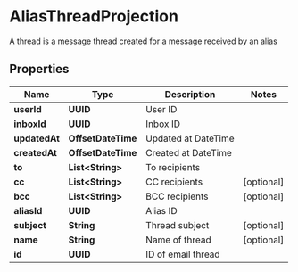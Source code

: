 

# AliasThreadProjection

A thread is a message thread created for a message received by an alias

## Properties

| Name | Type | Description | Notes |
|------------ | ------------- | ------------- | -------------|
|**userId** | **UUID** | User ID |  |
|**inboxId** | **UUID** | Inbox ID |  |
|**updatedAt** | **OffsetDateTime** | Updated at DateTime |  |
|**createdAt** | **OffsetDateTime** | Created at DateTime |  |
|**to** | **List&lt;String&gt;** | To recipients |  |
|**cc** | **List&lt;String&gt;** | CC recipients |  [optional] |
|**bcc** | **List&lt;String&gt;** | BCC recipients |  [optional] |
|**aliasId** | **UUID** | Alias ID |  |
|**subject** | **String** | Thread subject |  [optional] |
|**name** | **String** | Name of thread |  [optional] |
|**id** | **UUID** | ID of email thread |  |



